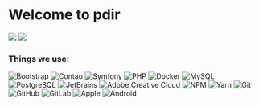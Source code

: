 
# Welcome to pdir 

![](https://raw.githubusercontent.com/pdir/.github/output/github-contribution-grid-snake-dark.svg#gh-dark-mode-only)
![](https://raw.githubusercontent.com/pdir/.github/output/github-contribution-grid-snake.svggh-light-mode-only)

### Things we use:

![Bootstrap](https://img.shields.io/badge/-Bootstrap-563D7C?style=flat-square&logo=bootstrap&logoColor=white)
![Contao](https://img.shields.io/badge/-Contao-D33C43?style=flat-square&logo=Contao&logoColor=white)
![Symfony](https://img.shields.io/badge/-Symfony-FF2D20?style=flat-square&logo=Symfony&logoColor=white)
![PHP](https://img.shields.io/badge/-PHP-777BB4?style=flat-square&logo=PHP&logoColor=white)
![Docker](https://img.shields.io/badge/-Docker-2496ED?style=flat-square&logo=Docker&logoColor=white)
![MySQL](https://img.shields.io/badge/-MySQL-4479A1?style=flat-square&logo=MySQL&logoColor=white)
![PostgreSQL](https://img.shields.io/badge/-PostgreSQL-336791?style=flat-square&logo=PostgreSQL&logoColor=white)
![JetBrains](https://img.shields.io/badge/-JetBrains-000000?style=flat-square&logo=JetBrains&logoColor=white)
![Adobe Creative Cloud](https://img.shields.io/badge/-Adobe_Creative_Cloud-DA1F26?style=flat-square&logo=Adobe-Creative-Cloud&logoColor=white)
![NPM](https://img.shields.io/badge/-NPM-CB3837?style=flat-square&logo=NPM&logoColor=white)
![Yarn](https://img.shields.io/badge/-Yarn-2C8EBB?style=flat-square&logo=Yarn&logoColor=white)
![Git](https://img.shields.io/badge/-Git-F05032?style=flat-square&logo=Git&logoColor=white)
![GitHub](https://img.shields.io/badge/-GitHub-181717?style=flat-square&logo=GitHub&logoColor=white)
![GitLab](https://img.shields.io/badge/-GitLab-FCA121?style=flat-square&logo=GitLab&logoColor=white)
![Apple](https://img.shields.io/badge/-Apple-999999?style=flat-square&logo=Apple&logoColor=white)
![Android](https://img.shields.io/badge/-Android-3DDC84?style=flat-square&logo=Android&logoColor=black)
